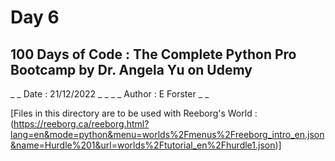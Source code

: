 # Day 6
## 100 Days of Code : The Complete Python Pro Bootcamp by Dr. Angela Yu on Udemy

_ _ Date : 21/12/2022 _ _
_ _ Author : E Forster _ _

[Files in this directory are to be used with Reeborg's World : (https://reeborg.ca/reeborg.html?lang=en&mode=python&menu=worlds%2Fmenus%2Freeborg_intro_en.json&name=Hurdle%201&url=worlds%2Ftutorial_en%2Fhurdle1.json)]